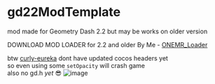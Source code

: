 # gd22ModTemplate
mod made for Geometry Dash 2.2 but may be works on older version

 DOWNLOAD MOD LOADER for 2.2 and older By Me - [ONEMR_Loader](https://github.com/user95401/ONEMR_Loader)

 btw [curly-eureka](https://github.com/user95401/curly-eureka) dont have updated cocos headers yet<br>
 so even using some `setOpacity` will crash game<br>
 also no gd.h *yet* 😎
![image](https://github.com/user95401/gd22ModTemplate/assets/90561697/c71bf9d1-d3bb-4c6b-a9dc-22cd650cb83c)
